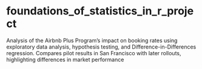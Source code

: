 # foundations_of_statistics_in_r_project
Analysis of the Airbnb Plus Program’s impact on booking rates using exploratory data analysis, hypothesis testing, and Difference-in-Differences regression. Compares pilot results in San Francisco with later rollouts, highlighting differences in market performance
